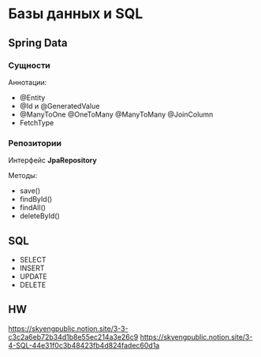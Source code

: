 # Базы данных и SQL

## Spring Data

### Сущности

Аннотации:

- @Entity
- @Id и @GeneratedValue
- @ManyToOne @OneToMany @ManyToMany @JoinColumn
- FetchType

### Репозитории

Интерфейс **JpaRepository**

Методы:

- save()
- findById()
- findAll()
- deleteById()

## SQL

- SELECT
- INSERT
- UPDATE
- DELETE

## HW

https://skyengpublic.notion.site/3-3-c3c2a6eb72b34d1b8e55ec214a3e26c9
https://skyengpublic.notion.site/3-4-SQL-44e31f0c3b48423fb4d824fadec60d1a

